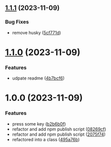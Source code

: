## [1.1.1](https://github.com/wajeht/mouse/compare/v1.1.0...v1.1.1) (2023-11-09)

### Bug Fixes

- remove husky ([5cf771d](https://github.com/wajeht/mouse/commit/5cf771de1da8382dc2ed593fa18eeb9d44b61295))

# [1.1.0](https://github.com/wajeht/mouse/compare/v1.0.0...v1.1.0) (2023-11-09)

### Features

- udpate readme ([4b7bcf6](https://github.com/wajeht/mouse/commit/4b7bcf6492c4d9c66ac5d33b25428e712e638acf))

# 1.0.0 (2023-11-09)

### Features

- press some key ([b2b6b0f](https://github.com/wajeht/mouse/commit/b2b6b0f8cd499898a8aa64fd70691aacf2308a2b))
- refactor and add npm publish script ([08269cf](https://github.com/wajeht/mouse/commit/08269cfa1ba9570de639c60c9db0b72cfa635b8f))
- refactor and add npm publish script ([2075f74](https://github.com/wajeht/mouse/commit/2075f74f98304751fd586829cfe254ecfb5ca161))
- refactored into a class ([495a76b](https://github.com/wajeht/mouse/commit/495a76be02f9c4ec5372728fc8d69dc114285aee))
